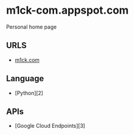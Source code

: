 m1ck-com.appspot.com
====================================

Personal home page

## URLS
- [m1ck.com][1]

## Language
- [Python][2]

## APIs
- [Google Cloud Endpoints][3]




[1]: http://www.m1ck.com/
